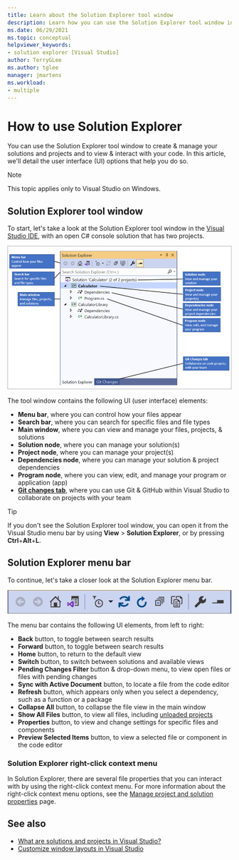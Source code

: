 ```yaml
---
title: Learn about the Solution Explorer tool window
description: Learn how you can use the Solution Explorer tool window in Visual Studio to create & manage your files, projects, and solutions.
ms.date: 06/29/2021
ms.topic: conceptual
helpviewer_keywords:
- solution explorer [Visual Studio]
author: TerryGLee
ms.author: tglee
manager: jmartens
ms.workload:
- multiple
---
```

# How to use Solution Explorer

You can use the Solution Explorer tool window to create & manage your solutions and projects and to view & interact with your code. In this article, we'll detail the user interface (UI) options that help you do so.

> [!NOTE]
> This topic applies only to Visual Studio on Windows.

## Solution Explorer tool window

To start, let's take a look at the Solution Explorer tool window in the [Visual Studio IDE](../get-started/visual-studio-ide.md), with an open C# console solution that has two projects.

[![The Solution Explorer tool window in Visual Studio.](media/solution-explorer-tool-window.png)](media/solution-explorer-tool-window.png#lightbox)

The tool window contains the following UI (user interface) elements:

- **Menu bar**, where you can control how your files appear
- **Search bar**, where you can search for specific files and file types
- **Main window**, where you can view and manage your files, projects, & solutions
- **Solution node**, where you can manage your solution(s)
- **Project node**, where you can manage your project(s)
- **Dependencies node**, where you can manage your solution & project dependencies
- **Program node**, where you can view, edit, and manage your program or application (app)
- **[Git changes tab](../version-control/git-with-visual-studio.md?view=vs-2019&preserve-view=true#git-changes-window)**, where you can use Git & GitHub within Visual Studio to collaborate on projects with your team

> [!TIP]
> If you don't see the Solution Explorer tool window, you can open it from the Visual Studio menu bar by using **View** > **Solution Explorer**, or by pressing **Ctrl**+**Alt**+**L**.

## Solution Explorer menu bar

To continue, let's take a closer look at the Solution Explorer menu bar.

![The Solution Explorer menu bar in Visual Studio.](media/solution-explorer-menu-bar.png)

The menu bar contains the following UI elements, from left to right:

- **Back** button, to toggle between search results
- **Forward** button, to toggle between search results
- **Home** button, to return to the default view
- **Switch** button, to switch between solutions and available views
- **Pending Changes Filter** button & drop-down menu, to view open files or files with pending changes
- **Sync with Active Document** button, to locate a file from the code editor
- **Refresh** button, which appears only when you select a dependency, such as a function or a package
- **Collapse All** button, to collapse the file view in the main window
- **Show All Files** button, to view all files, including [unloaded projects](filtered-solutions.md#toggle-unloaded-project-visibility)
- **Properties** button, to view and change settings for specific files and components
- **Preview Selected Items** button, to view a selected file or component in the code editor

### Solution Explorer right-click context menu

In Solution Explorer, there are several file properties that you can interact with by using the right-click context menu. For more information about the right-click context menu options, see the [Manage project and solution properties](managing-project-and-solution-properties.md) page.

## See also

- [What are solutions and projects in Visual Studio?](solutions-and-projects-in-visual-studio.md)
- [Customize window layouts in Visual Studio](customizing-window-layouts-in-visual-studio.md)
